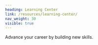 ```yaml
---
heading: Learning Center
link: /resources/learning-center/
nav_weight: 30
visible: true
---
```


Advance your career by building new skills.
